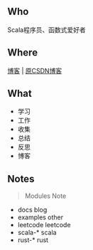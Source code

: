 
## Who

Scala程序员、函数式爱好者

## Where

[博客](https://dreamylost.cn) |
[原CSDN博客](https://blog.csdn.net/qq_34446485) 

## What

* 学习 
* 工作
* 收集 
* 总结 
* 反思 
* 博客

## Notes

> Modules Note

* docs        blog
* examples    other
* leetcode    leetcode
* scala-*     scala
* rust-*      rust
